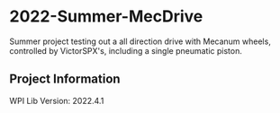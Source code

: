 # 2022-Summer-MecDrive
Summer project testing out a all direction drive with Mecanum wheels, controlled by VictorSPX's, including a single 
pneumatic piston.

## Project Information
WPI Lib Version: 2022.4.1